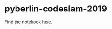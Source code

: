 # pyberlin-codeslam-2019

Find the notebook [here](https://github.com/mikez/pyberlin-codeslam-2019/blob/master/notebook.ipynb).

